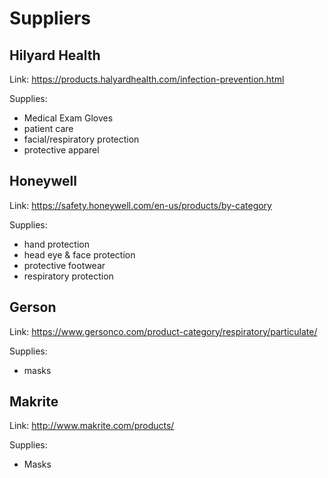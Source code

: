 # Suppliers

## Hilyard Health

Link: https://products.halyardhealth.com/infection-prevention.html

Supplies:
* Medical Exam Gloves
* patient care
* facial/respiratory protection
* protective apparel

## Honeywell

Link: https://safety.honeywell.com/en-us/products/by-category

Supplies:
* hand protection
* head eye & face protection
* protective footwear
* respiratory protection

## Gerson

Link: https://www.gersonco.com/product-category/respiratory/particulate/

Supplies:
* masks

## Makrite

Link: http://www.makrite.com/products/

Supplies:
* Masks